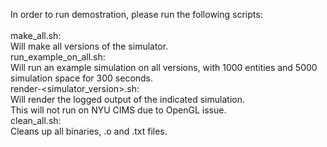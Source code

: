 In order to run demostration, please run the following scripts: <br />
<br />
make_all.sh: <br />
	Will make all versions of the simulator. <br />
run_example_on_all.sh: <br />
	Will run an example simulation on all versions, with 1000 entities and 5000 simulation space for 300 seconds. <br />
render-<simulator_version>.sh: <br />
	Will render the logged output of the indicated simulation. <br />
	This will not run on NYU CIMS due to OpenGL issue. <br />
clean_all.sh: <br />
	Cleans up all binaries, .o  and .txt files. <br />
